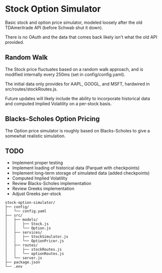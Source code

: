 
# Stock Option Simulator

Basic stock and option price simulator, modeled loosely after the old TDAmeritrade API (before Schwab shut it down).

There is no OAuth and the data that comes back likely isn't what the old API provided.

## Random Walk
The Stock price fluctuates based on a random walk approach, and is modified internally every 250ms (set in config/config.yaml).

The initial data only provides for AAPL, GOOGL, and MSFT, hardwired in src/routes/stockRoutes.js.

Future updates will likely include the ability to incorporate historical data and computed Implied Volatility on a per-stock basis.

## Blacks-Scholes Option Pricing
The Option price simulator is roughly based on Blacks-Scholes to give a somewhat realistic simulation.

## TODO

* Implement proper testing
* Implement loading of historical data (Parquet with checkpoints)
* Implement long-term storage of simulated data (added checkpoints)
* Computed Implied Volatility
* Review Blacks-Scholes implementation
* Review Greeks implementation
* Adjust Greeks per-stock 


```
stock-option-simulator/
├── config/
│   └── config.yaml
├── src/
│   ├── models/
│   │   ├── Stock.js
│   │   └── Option.js
│   ├── services/
│   │   ├── StockSimulator.js
│   │   └── OptionPricer.js
│   ├── routes/
│   │   ├── stockRoutes.js
│   │   └── optionRoutes.js
│   └── server.js
├── package.json
└── .env
```
